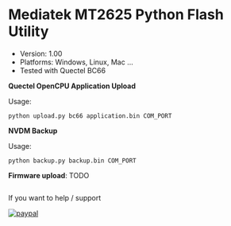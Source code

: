 # Mediatek MT2625 Python Flash Utility

* Version: 1.00
* Platforms: Windows, Linux, Mac ...
* Tested with Quectel BC66

**Quectel OpenCPU Application Upload**

Usage: 
```
python upload.py bc66 application.bin COM_PORT
```

**NVDM Backup**

Usage: 
```
python backup.py backup.bin COM_PORT
```

**Firmware upload**: TODO
```
```

If you want to help / support

[![paypal](https://www.paypalobjects.com/en_US/i/btn/btn_donateCC_LG.gif)](https://www.paypal.com/cgi-bin/webscr?cmd=_s-xclick&hosted_button_id=ESUP9LCZMZTD6)

